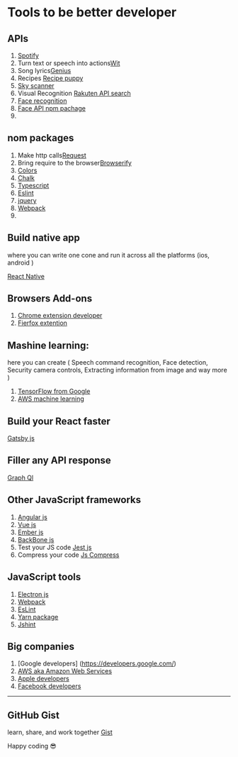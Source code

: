 # Tools to be better developer

## APIs

1. [Spotify](https://developer.spotify.com/documentation/web-api/)
1. Turn text or speech into actions[Wit](https://wit.ai/)
1. Song lyrics[Genius](https://genius.com/developers)
1. Recipes [Recipe puppy](http://www.recipepuppy.com/about/api/)
1. [Sky scanner](https://rapidapi.com/skyscanner/api/skyscanner-flight-search)
1. Visual Recognition [Rakuten API search](https://english.api.rakuten.net/category/Visual%20Recognition)
1. [Face recognition](https://luxand.cloud/)
1. [Face API npm pachage](https://www.npmjs.com/package/face-api.js)
1. []()

## nom packages

1. Make http calls[Request](https://www.npmjs.com/package/request)
1. Bring require to the browser[Browserify](https://www.npmjs.com/package/browserify)
1. [Colors](https://www.npmjs.com/package/colors)
1. [Chalk](https://www.npmjs.com/package/chalk)
1. [Typescript](https://www.npmjs.com/package/typescript)
1. [Eslint](https://www.npmjs.com/package/eslint)
1. [jquery](https://www.npmjs.com/package/jquery)
1. [Webpack](https://www.npmjs.com/package/webpack)
1. []()

## Build native app
where you can write one cone and run it across all the platforms (ios, android )

[React Native ](https://reactnative.dev/)

## Browsers Add-ons

1. [Chrome extension developer](https://developer.chrome.com/extensions/getstarted)
2. [Fierfox extention](https://extensionworkshop.com/)

## Mashine learning:
 here you can create ( Speech command recognition, Face detection, Security camera controls, Extracting information from image and way more ) 
 
1. [TensorFlow from Google](https://www.tensorflow.org/js)
2. [AWS machine learning](https://aws.amazon.com/free/machine-learning/)

## Build your React faster

[Gatsby js](https://www.gatsbyjs.org/)

## Filler any API response 

[Graph Ql](https://graphql.org/)

## Other JavaScript frameworks

1. [Angular js](https://angularjs.org/)
1. [Vue js](https://vuejs.org/)
1. [Ember js](https://emberjs.com/)
1. [BackBone js](https://backbonejs.org/)
1. Test your JS code [Jest js](https://jestjs.io/docs/en/using-matchers)
1. Compress your code [Js Compress](https://jscompress.com/)

## JavaScript tools

1. [Electron js](https://www.electronjs.org/)
1. [Webpack](https://webpack.js.org/)
1. [EsLint](https://eslint.org/)
1. [Yarn package](https://yarnpkg.com/)
1. [Jshint](https://jshint.com/)

## Big companies 

1. [Google developers] (https://developers.google.com/)
1. [AWS aka Amazon Web Services ](https://aws.amazon.com/developer/)
1. [Apple developers](https://developer.apple.com/)
1. [Facebook developers](https://developers.facebook.com/)
--------------------------------------------------------------------------------

## GitHub Gist
learn, share, and work together 
[Gist](https://gist.github.com/)

Happy coding 😎
